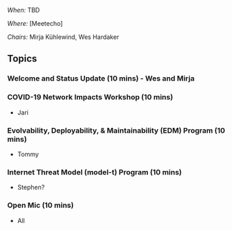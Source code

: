 *When:* TBD

*Where:* [Meetecho]

*Chairs:* Mirja Kühlewind, Wes Hardaker

## Topics

### Welcome and Status Update (10 mins) - Wes and Mirja 

### COVID-19 Network Impacts Workshop (10 mins)
- Jari

### Evolvability, Deployability, & Maintainability (EDM) Program (10 mins)
- Tommy

### Internet Threat Model (model-t) Program (10 mins)
- Stephen?

### Open Mic (10 mins)
- All
